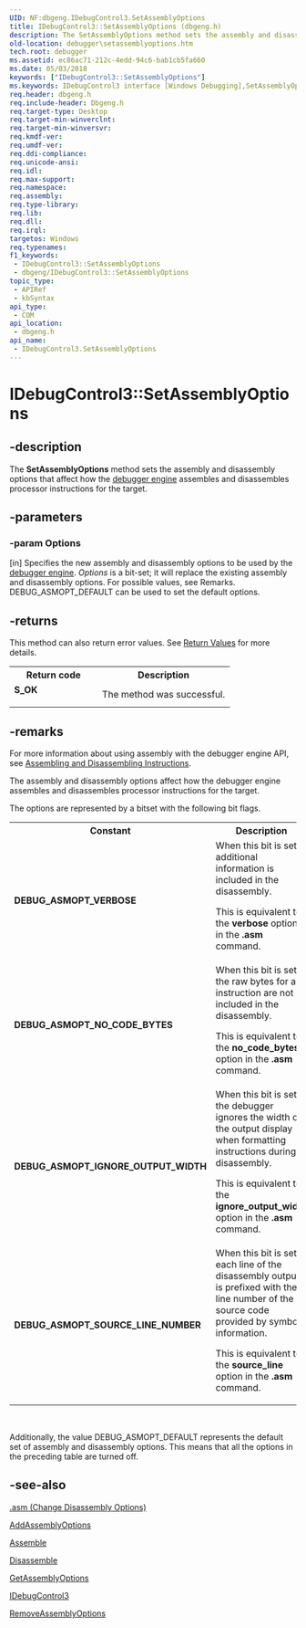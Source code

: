 ```yaml
---
UID: NF:dbgeng.IDebugControl3.SetAssemblyOptions
title: IDebugControl3::SetAssemblyOptions (dbgeng.h)
description: The SetAssemblyOptions method sets the assembly and disassembly options that affect how the debugger engine assembles and disassembles processor instructions for the target.
old-location: debugger\setassemblyoptions.htm
tech.root: debugger
ms.assetid: ec86ac71-212c-4edd-94c6-bab1cb5fa660
ms.date: 05/03/2018
keywords: ["IDebugControl3::SetAssemblyOptions"]
ms.keywords: IDebugControl3 interface [Windows Debugging],SetAssemblyOptions method, IDebugControl3.SetAssemblyOptions, IDebugControl3::SetAssemblyOptions, IDebugControl_b39768e8-fb98-4056-b548-c568316279e1.xml, SetAssemblyOptions, SetAssemblyOptions method [Windows Debugging], SetAssemblyOptions method [Windows Debugging],IDebugControl3 interface, dbgeng/IDebugControl3::SetAssemblyOptions, debugger.setassemblyoptions
req.header: dbgeng.h
req.include-header: Dbgeng.h
req.target-type: Desktop
req.target-min-winverclnt: 
req.target-min-winversvr: 
req.kmdf-ver: 
req.umdf-ver: 
req.ddi-compliance: 
req.unicode-ansi: 
req.idl: 
req.max-support: 
req.namespace: 
req.assembly: 
req.type-library: 
req.lib: 
req.dll: 
req.irql: 
targetos: Windows
req.typenames: 
f1_keywords:
 - IDebugControl3::SetAssemblyOptions
 - dbgeng/IDebugControl3::SetAssemblyOptions
topic_type:
 - APIRef
 - kbSyntax
api_type:
 - COM
api_location:
 - dbgeng.h
api_name:
 - IDebugControl3.SetAssemblyOptions
---
```


# IDebugControl3::SetAssemblyOptions


## -description

The <b>SetAssemblyOptions</b> method sets the assembly and disassembly options that affect how the <a href="https://docs.microsoft.com/windows-hardware/drivers/debugger/introduction">debugger engine</a> assembles and disassembles processor instructions for the target.

## -parameters

### -param Options 

[in]
Specifies the new assembly and disassembly options to be used by the <a href="https://docs.microsoft.com/windows-hardware/drivers/debugger/introduction">debugger engine</a>.  <i>Options</i> is a bit-set; it will replace the existing assembly and disassembly options.  For possible values, see Remarks.  DEBUG_ASMOPT_DEFAULT can be used to set the default options.

## -returns

This method can also return error values.  See <a href="https://docs.microsoft.com/windows-hardware/drivers/debugger/hresult-values">Return Values</a> for more details.

<table>
<tr>
<th>Return code</th>
<th>Description</th>
</tr>
<tr>
<td width="40%">
<dl>
<dt><b>S_OK</b></dt>
</dl>
</td>
<td width="60%">
The method was successful.

</td>
</tr>
</table>

## -remarks

For more information about using assembly with the debugger engine API, see <a href="https://docs.microsoft.com/windows-hardware/drivers/debugger/assembling-and-disassembling-instructions">Assembling and Disassembling Instructions</a>.

The assembly and disassembly options affect how the debugger engine assembles and disassembles processor instructions for the target.

The options are represented by a bitset with the following bit flags.

<table>
<tr>
<th>Constant</th>
<th>Description</th>
</tr>
<tr>
<td>
<b>DEBUG_ASMOPT_VERBOSE</b>

</td>
<td>
When this bit is set, additional information is included in the disassembly.

This is equivalent to the <b>verbose</b> option in the <b>.asm</b> command.

</td>
</tr>
<tr>
<td>
<b>DEBUG_ASMOPT_NO_CODE_BYTES</b>

</td>
<td>
When this bit is set, the raw bytes for an instruction are not included in the disassembly.

This is equivalent to the <b>no_code_bytes</b> option in the <b>.asm</b> command.

</td>
</tr>
<tr>
<td>
<b>DEBUG_ASMOPT_IGNORE_OUTPUT_WIDTH</b>

</td>
<td>
When this bit is set, the debugger ignores the width of the output display when formatting instructions during disassembly.

This is equivalent to the <b>ignore_output_width</b> option in the <b>.asm</b> command.

</td>
</tr>
<tr>
<td>
<b>DEBUG_ASMOPT_SOURCE_LINE_NUMBER</b>

</td>
<td>
When this bit is set, each line of the disassembly output is prefixed with the line number of the source code provided by symbol information.

This is equivalent to the <b>source_line</b> option in the <b>.asm</b> command.

</td>
</tr>
</table>
 

Additionally, the value DEBUG_ASMOPT_DEFAULT represents the default set of assembly and disassembly options.  This means that all the options in the preceding table are turned off.

## -see-also

<a href="https://docs.microsoft.com/windows-hardware/drivers/debugger/-asm--change-disassembly-options-">.asm (Change Disassembly Options)</a>



<a href="https://docs.microsoft.com/windows-hardware/drivers/ddi/dbgeng/nf-dbgeng-idebugcontrol3-addassemblyoptions">AddAssemblyOptions</a>



<a href="https://docs.microsoft.com/windows-hardware/drivers/ddi/dbgeng/nf-dbgeng-idebugcontrol3-assemble">Assemble</a>



<a href="https://docs.microsoft.com/windows-hardware/drivers/ddi/dbgeng/nf-dbgeng-idebugcontrol3-disassemble">Disassemble</a>



<a href="https://docs.microsoft.com/windows-hardware/drivers/ddi/dbgeng/nf-dbgeng-idebugcontrol3-getassemblyoptions">GetAssemblyOptions</a>



<a href="https://docs.microsoft.com/windows-hardware/drivers/ddi/dbgeng/nn-dbgeng-idebugcontrol3">IDebugControl3</a>



<a href="https://docs.microsoft.com/windows-hardware/drivers/ddi/dbgeng/nf-dbgeng-idebugcontrol3-removeassemblyoptions">RemoveAssemblyOptions</a>

